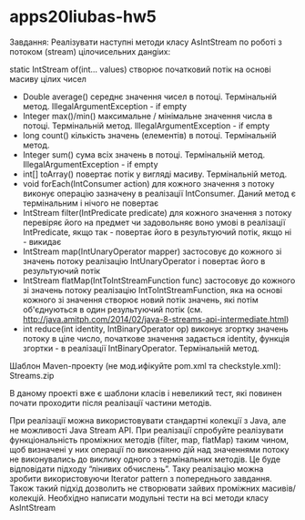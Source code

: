 # apps20liubas-hw5

Завдання:
Реалізувати наступні методи класу AsIntStream по роботі з потоком (stream) цілочисельних данgiих:

static IntStream of(int... values)
створює початковий потік на основі масиву цілих чисел


- Double average()
середнє значення чисел в потоці. Термінальній метод. IllegalArgumentException - if empty
- Integer max()/min()
максимальне / мінімальне значення числа в потоці. Термінальній метод. IllegalArgumentException - if empty
- long count()
кількість значень (елементів) в потоці. Термінальній метод.
- Integer sum()
сума всіх значень в потоці. Термінальній метод. IllegalArgumentException - if empty
- int[] toArray()
повертає потік у вигляді масиву. Термінальній метод.
- void forEach(IntConsumer action)
для кожного значення з потоку виконує операцію зазначену в реалізації IntConsumer. Даний метод є термінальним і нічого не повертає
- IntStream filter(IntPredicate predicate)
для кожного значення з потоку перевіряє його на предмет чи задовольняє воно умові в реалізації IntPredicate, якщо так - повертає його в результуючий потік, якщо ні - викидає
- IntStream map(IntUnaryOperator mapper)
застосовує до кожного зі значень потоку реалізацію IntUnaryOperator і повертає його в результуючий потік
- IntStream flatMap(IntToIntStreamFunction func)
застосовує до кожного зі значень потоку реалізацію IntToIntStreamFunction, яка на основі кожного зі значення створює новий потік значень, які потім об'єднуються в один результуючий потік (см. http://java.amitph.com/2014/02/java-8-streams-api-intermediate.html)
- int reduce(int identity, IntBinaryOperator op)
виконує згортку значень потоку в ціле число, початкове значення задається identity, функція згортки - в реалізації IntBinaryOperator. Термінальній метод.


Шаблон Maven-проекту (не мод.ифікуйте pom.xml та checkstyle.xml): Streams.zip

В даному проекті вже є шаблони класів і невеликий тест, які повинен почати проходити після реалізації частини методів.

При реалізації можна використовувати стандартні колекції з Java, але не можливості Java Stream API.
При реалізації спробуйте реалізувати функціональність проміжних методів (filter, map, flatMap)  таким чином, щоб визначені у них операції по виконанню дій над значеннями потоку не виконувались до виклику одного з термінальних методів. Це буде відповідати підходу “лінивих обчислень”. Таку реалізацію можна зробити використовуючи Iterator pattern з попереднього завдання. Також такий підхід дозволить не створювати зайвих проміжних масивів/колекцій.
Необхідно написати модульні тести на всі методи класу AsIntStream

